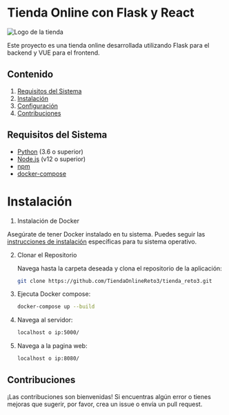 # Tienda Online con Flask y React

![Logo de la tienda](ruta/al/logo.png)

Este proyecto es una tienda online desarrollada utilizando Flask para el backend y VUE para el frontend.

## Contenido

1. [Requisitos del Sistema](#requisitos-del-sistema)
2. [Instalación](#instalación)
3. [Configuración](#configuración)
4. [Contribuciones](#contribuciones)

## Requisitos del Sistema

- [Python](https://www.python.org/) (3.6 o superior)
- [Node.js](https://nodejs.org/) (v12 o superior)
- [npm](https://www.npmjs.com/)
- [docker-compose](https://docs.docker.com/compose/)

# Instalación

1. Instalación de Docker

Asegúrate de tener Docker instalado en tu sistema. Puedes seguir las [instrucciones de instalación](https://docs.docker.com/get-docker/) específicas para tu sistema operativo.

2. Clonar el Repositorio

   Navega hasta la carpeta deseada y clona el repositorio de la aplicación:

   ```bash
   git clone https://github.com/TiendaOnlineReto3/tienda_reto3.git
   ```

3. Ejecuta Docker compose:

   ```bash
   docker-compose up --build
   ```

4. Navega al servidor:

   ```bash
   localhost o ip:5000/
   ```

5. Navega a la pagina web:

   ```bash
   localhost o ip:8080/
   ```

## Contribuciones

¡Las contribuciones son bienvenidas! Si encuentras algún error o tienes mejoras que sugerir, por favor, crea un issue o envía un pull request.
